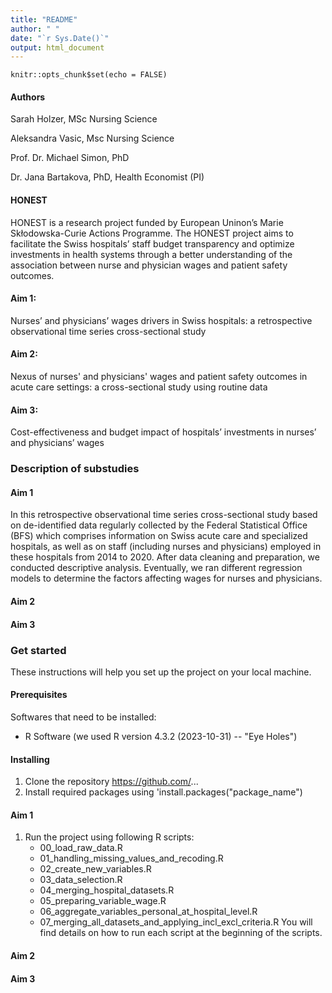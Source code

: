 ```yaml
---
title: "README"
author: " "
date: "`r Sys.Date()`"
output: html_document
---
```


```{r setup, include=FALSE}
knitr::opts_chunk$set(echo = FALSE)
```


#### Authors
Sarah Holzer, MSc Nursing Science

Aleksandra Vasic, Msc Nursing Science

Prof. Dr. Michael Simon, PhD

Dr. Jana Bartakova, PhD, Health Economist (PI)

#### HONEST
HONEST is a research project funded by European Uninon’s Marie Skłodowska-Curie Actions Programme. The HONEST project aims to facilitate the Swiss hospitals’ staff budget transparency and optimize investments in health systems through a better understanding of the association between nurse and physician wages and patient safety outcomes.

#### Aim 1: 

Nurses’ and physicians’ wages drivers in Swiss hospitals: a retrospective observational time series cross-sectional study

#### Aim 2: 

Nexus of nurses' and physicians' wages and patient safety outcomes in acute care settings: a cross-sectional study using routine data

#### Aim 3: 

Cost-effectiveness and budget impact of hospitals’ investments in nurses’ and physicians’ wages


### Description of substudies

#### Aim 1 
In this retrospective observational time series cross-sectional study based on de-identified data regularly collected by the Federal Statistical Office (BFS) which comprises information on Swiss acute care and specialized hospitals, as well as on staff (including nurses and physicians) employed in these hospitals from 2014 to 2020. After data cleaning and preparation, we conducted descriptive analysis. Eventually, we ran different regression models to determine the factors affecting wages for nurses and physicians.

#### Aim 2

#### Aim 3


### Get started
These instructions will help you set up the project on your local machine.

#### Prerequisites
Softwares that need to be installed:
- R Software (we used R version 4.3.2 (2023-10-31) -- "Eye Holes")

#### Installing
1. Clone the repository https://github.com/...
2. Install required packages using 'install.packages("package_name")

#### Aim 1
1. Run the project using following R scripts:
	- 00_load_raw_data.R
	- 01_handling_missing_values_and_recoding.R
	- 02_create_new_variables.R
	- 03_data_selection.R
	- 04_merging_hospital_datasets.R
	- 05_preparing_variable_wage.R
	- 06_aggregate_variables_personal_at_hospital_level.R
	- 07_merging_all_datasets_and_applying_incl_excl_criteria.R
You will find details on how to run each script at the beginning of the scripts. 

#### Aim 2

#### Aim 3



